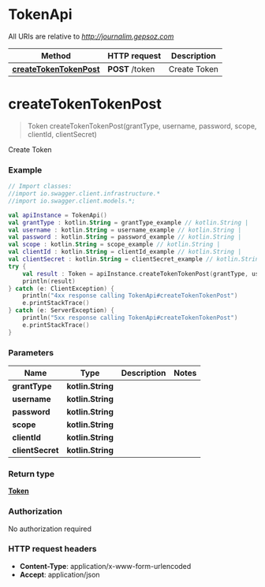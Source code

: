 # TokenApi

All URIs are relative to *http://journalim.gepsoz.com*

Method | HTTP request | Description
------------- | ------------- | -------------
[**createTokenTokenPost**](TokenApi.md#createTokenTokenPost) | **POST** /token | Create Token

<a name="createTokenTokenPost"></a>
# **createTokenTokenPost**
> Token createTokenTokenPost(grantType, username, password, scope, clientId, clientSecret)

Create Token

### Example
```kotlin
// Import classes:
//import io.swagger.client.infrastructure.*
//import io.swagger.client.models.*;

val apiInstance = TokenApi()
val grantType : kotlin.String = grantType_example // kotlin.String | 
val username : kotlin.String = username_example // kotlin.String | 
val password : kotlin.String = password_example // kotlin.String | 
val scope : kotlin.String = scope_example // kotlin.String | 
val clientId : kotlin.String = clientId_example // kotlin.String | 
val clientSecret : kotlin.String = clientSecret_example // kotlin.String | 
try {
    val result : Token = apiInstance.createTokenTokenPost(grantType, username, password, scope, clientId, clientSecret)
    println(result)
} catch (e: ClientException) {
    println("4xx response calling TokenApi#createTokenTokenPost")
    e.printStackTrace()
} catch (e: ServerException) {
    println("5xx response calling TokenApi#createTokenTokenPost")
    e.printStackTrace()
}
```

### Parameters

Name | Type | Description  | Notes
------------- | ------------- | ------------- | -------------
 **grantType** | **kotlin.String**|  |
 **username** | **kotlin.String**|  |
 **password** | **kotlin.String**|  |
 **scope** | **kotlin.String**|  |
 **clientId** | **kotlin.String**|  |
 **clientSecret** | **kotlin.String**|  |

### Return type

[**Token**](Token.md)

### Authorization

No authorization required

### HTTP request headers

 - **Content-Type**: application/x-www-form-urlencoded
 - **Accept**: application/json

